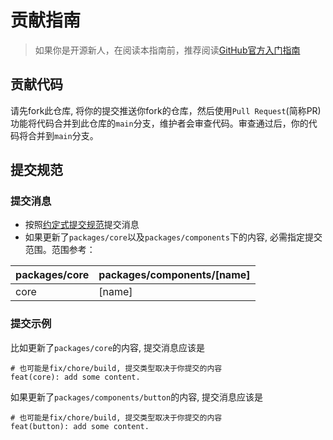 # 贡献指南

> 如果你是开源新人，在阅读本指南前，推荐阅读[GitHub官方入门指南](https://docs.github.com/zh/get-started)

## 贡献代码
请先fork此仓库, 将你的提交推送你fork的仓库，然后使用`Pull Request`(简称PR)功能将代码合并到此仓库的`main`分支，维护者会审查代码。审查通过后，你的代码将合并到`main`分支。

## 提交规范

### 提交消息

- 按照[约定式提交规范](https://www.conventionalcommits.org/zh-hans/v1.0.0/)提交消息
- 如果更新了`packages/core`以及`packages/components`下的内容, 必需指定提交范围。范围参考：

| packages/core | packages/components/[name] |
| --- | --- |
| core | [name] |

### 提交示例

比如更新了`packages/core`的内容, 提交消息应该是
```git
# 也可能是fix/chore/build, 提交类型取决于你提交的内容
feat(core): add some content.
```

如果更新了`packages/components/button`的内容, 提交消息应该是
```git
# 也可能是fix/chore/build, 提交类型取决于你提交的内容
feat(button): add some content.
```
